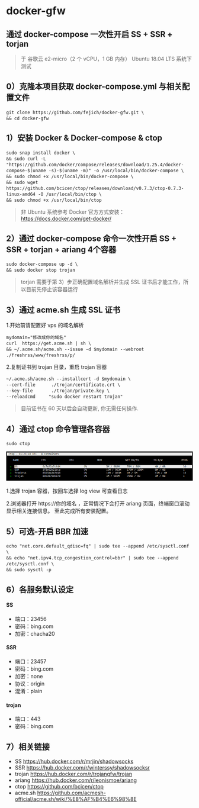 # docker-gfw
## 通过 docker-compose 一次性开启 SS + SSR + torjan

> 于 谷歌云 e2-micro（2 个 vCPU，1 GB 内存） Ubuntu 18.04 LTS 系统下测试



## 0）克隆本项目获取 docker-compose.yml 与相关配置文件
```
git clone https://github.com/fejich/docker-gfw.git \
&& cd docker-gfw
```

## 1）安装 Docker & Docker-compose & ctop
```
sudo snap install docker \
&& sudo curl -L "https://github.com/docker/compose/releases/download/1.25.4/docker-compose-$(uname -s)-$(uname -m)" -o /usr/local/bin/docker-compose \
&& sudo chmod +x /usr/local/bin/docker-compose \
&& sudo wget https://github.com/bcicen/ctop/releases/download/v0.7.3/ctop-0.7.3-linux-amd64 -O /usr/local/bin/ctop \
&& sudo chmod +x /usr/local/bin/ctop
```
> 非 Ubuntu 系统参考 Docker 官方方式安装：https://docs.docker.com/get-docker/

## 2）通过 docker-compose 命令一次性开启 SS + SSR  + torjan + ariang 4个容器
```
sudo docker-compose up -d \
&& sudo docker stop trojan
```
> torjan 需要于第 3）步正确配置域名解析并生成 SSL 证书后才能工作，所以目前先停止该容器运行

## 3）通过 acme.sh 生成 SSL 证书
1.开始前请配置好 vps 的域名解析
```
mydomain="修改成你的域名"
curl  https://get.acme.sh | sh \
&& ~/.acme.sh/acme.sh --issue -d $mydomain --webroot ./freshrss/www/freshrss/p/
```
2.复制证书到 trojan 目录，重启 trojan 容器
```
~/.acme.sh/acme.sh --installcert -d $mydomain \
--cert-file      ./trojan/certificate.crt \
--key-file       ./trojan/private.key \
--reloadcmd     "sudo docker restart trojan"
```
> 目前证书在 60 天以后会自动更新, 你无需任何操作.

## 4）通过 ctop 命令管理各容器
```
sudo ctop
```
<p align="center"><img src="ctop.png" alt="ctop"/></p>
1.选择 trojan 容器，按回车选择 log view 可查看日志

2.浏览器打开 https://你的域名 ，正常情况下会打开 ariang 页面，终端窗口滚动显示相关连接信息。
  至此完成所有安装配置。

## 5）可选-开启 BBR 加速
```
echo "net.core.default_qdisc=fq" | sudo tee --append /etc/sysctl.conf \
&& echo "net.ipv4.tcp_congestion_control=bbr" | sudo tee --append /etc/sysctl.conf \
&& sudo sysctl -p
```

## 6）各服务默认设定
#### SS
+ 端口：23456
+ 密码：bing.com
+ 加密：chacha20

#### SSR 
+ 端口：23457
+ 密码：bing.com
+ 加密：none
+ 协议：origin
+ 混淆：plain

#### trojan
+ 端口：443
+ 密码：bing.com

## 7）相关链接
+ SS                     https://hub.docker.com/r/mrjin/shadowsocks
+ SSR                    https://hub.docker.com/r/winterssy/shadowsocksr
+ trojan                 https://hub.docker.com/r/trojangfw/trojan
+ ariang                 https://hub.docker.com/r/leonismoe/ariang
+ ctop                   https://github.com/bcicen/ctop
+ acme.sh                https://github.com/acmesh-official/acme.sh/wiki/%E8%AF%B4%E6%98%8E
